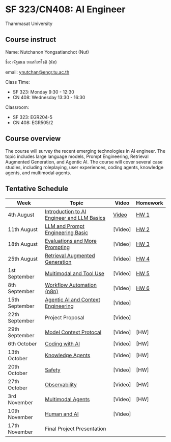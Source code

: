 # SF 323/CN408: AI Engineer 
Thammasat University 

## Course instruct

Name: Nutchanon Yongsatianchot (Nut)

ชื่อ: ณัฐชนน ยงเสถียรโชติ (นัท)

email: ynutchan@engr.tu.ac.th

Class Time: 
- SF 323: Monday 9:30 - 12:30
- CN 408: Wednesday 13:30 - 16:30

Classroom: 
- SF 323: EGR204-5
- CN 408: EGR505/2

## Course overview 
The course will survey the recent emerging technologies in AI engineer. The topic includes large language models, Prompt Engineering, Retrieval Augmented Generation, and Agentic AI. The course will cover several case studies, including roleplaying, user experiences, coding agents, knowledge agents, and multimodal agents.

## Tentative Schedule

| Week  |   Topic   |  Video   | Homework |
| ----- | --------- | -------- | -------- |
| 4th August | [Introduction to AI Engineer and LLM Basics](https://docs.google.com/presentation/d/1DHT9uj6Bu3dvzIUpJMOZhuaeOJ8-NACoX9ELPisYZgU/edit?usp=sharing)  | [Video](https://www.youtube.com/watch?v=NTbYh-EUh0Y)  | [HW 1](https://docs.google.com/document/d/1EKpuJZRS22leIP6V0G_2QY0DALYe5lv3BTGOd1Z4Onc/edit?usp=sharing) |
| 11th August  | [LLM and Prompt Engineering Basic](https://docs.google.com/presentation/d/1DBNlR0YpQqyu4Bdaknfua8tPO-eH6PuYLTMgFQhsiAM/edit?usp=sharing)  | [Video]  | [HW 2](https://colab.research.google.com/github/yongsa-nut/SF323_CN408_AIEngineer/blob/main/SF323_CN408_HW2.ipynb) |
| 18th August  | [Evaluations and More Prompting](https://docs.google.com/presentation/d/1NH4JsQTrVNqNAQIOnPHmlg1ViU3KvRd28XUHbcaDyXQ/edit?usp=sharing) | [Video] | [HW 3](https://colab.research.google.com/github/yongsa-nut/SF323_CN408_AIEngineer/blob/main/SF323_CN408_HW3_Prompt_Engineering.ipynb) |
| 25th August  | [Retrieval Augmented Generation](https://docs.google.com/presentation/d/1uNUzHf_ltUM1bfSlY3I0JbnfgbMAZ5hIPpyN6JdvgSY/edit?usp=sharing) | [Video] | [HW 4](https://colab.research.google.com/github/yongsa-nut/SF323_CN408_AIEngineer/blob/main/SF323_CN408_HW4_RAG.ipynb) | 
| 1st September  | [Multimodal and Tool Use](https://docs.google.com/presentation/d/1m4oGmIG0AEWPzGRLE91tN92YYK6qfPhcshrFWnQd9aw/edit?usp=sharing)        | [Video] | [HW 5](https://colab.research.google.com/github/yongsa-nut/SF323_CN408_AIEngineer/blob/main/SF323_CN408_HW5_Multimodal_and_Tool_uses.ipynb) |
| 8th September  | [Workflow Automation (n8n)](https://docs.google.com/presentation/d/1yuE0LyGs_QcitW7hImUT8IanbxFg5oLrBK0a8AvEnRo/edit?usp=sharing) | [Video] | [HW 6](https://docs.google.com/document/d/19i5HPZlJc5EIkRHC5TZsJlWRgrEb1x8-bB4t3bocJL8/edit?usp=sharing) |
| 15th September  | [Agentic AI and Context Engineering](https://docs.google.com/presentation/d/1IhXy5kkGN_hzEQCc-29lNLuQOcKIzO7JdlJvNqB2eN8/edit?usp=sharing) | [Video] |     |
| 22th September  | Project Proposal       | [Video] |      |
| 29th September  | [Model Context Protocal](https://docs.google.com/presentation/d/1liRkqR0hd32iNpeDWKN1hLh6yXC1PDSBm5_WpOpJW8w/edit?usp=sharing)         | [Video] | [HW] |
| 6th October | [Coding with AI](https://docs.google.com/presentation/d/1LV3OCTOiTSE2N9UUBqhezuc5-zT3EJVE6tAyzsuNYms/edit?usp=sharing)  | [Video] | [HW] |
| 13th October | [Knowledge Agents](https://docs.google.com/presentation/d/1c_kGY0UTSfTOE4k4rv5TiVaBPcV_u4GBgyOaT_uiWPA/edit?usp=sharing) | [Video] | [HW] |
| 20th October | [Safety](https://docs.google.com/presentation/d/1Q0x7J3SWK9U-RUF3pHHTDRN4qJQTYhGFndZ6k5OCXZI/edit?usp=sharing)          | [Video]  | [HW] |
| 27th October | [Observability](https://docs.google.com/presentation/d/1anfSprFzfemkjfijHGs532_BBRnKwWSkskPbaIEia7I/edit?usp=sharing)   | [Video]  | [HW] |
| 3rd November | [Multimodal Agents](https://docs.google.com/presentation/d/1c_6eYftKN5gzJ_tYRxvbnwdpvsSsIFL1DljALzODjjs/edit?usp=sharing) | [Video] | [HW] |
| 10th November | [Human and AI](https://docs.google.com/presentation/d/1OAGmuUqnmstuzrdNdZKKXPuglJg5mxGfygONHkYrUnA/edit?usp=sharing)    | [Video] |   |
| 17th November | Final Project Presentation   | | |
